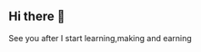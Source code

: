 ## Hi there 👋

<!--
**aeratory678/aeratory678** is a ✨ _special_ ✨ repository because its `README.md` (this file) appears on your GitHub profile.

Here are some ideas to get you started:

- 🔭 I’m currently working on learning as a student
- 🌱 I’m currently learning how to use Github
- 👯 I’m looking to collaborate on something after my learning
- 🤔 I’m looking for help with learning
- 💬 Ask me about basic cybersecurity
- 📫 How to reach me: On Instagram by aeratory_678
- 😄 Pronouns: he/him
- ⚡ Fun fact: I love exploring the edges of the cybernet
--> See you after I start learning,making and earning

